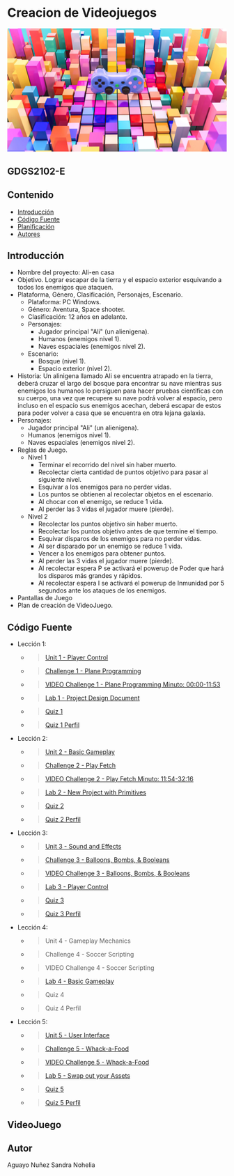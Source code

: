 # Creacion de Videojuegos
<p align="center">
    <img src="https://github.com/SandraNAguayoN/gdgs2102_creacion_de_videojuegos/blob/main/img/wallpaper.webp" alt="Logo" width=800 height=auto>
  </p>
</p>

## GDGS2102-E

## Contenido
- [Introducción](#introducción)
- [Código Fuente](#código-fuente)
- [Planificación](#planificación)
- [Autores](#autores)


## Introducción
- Nombre del proyecto: Ali-en casa
- Objetivo. Lograr escapar de la tierra y  el espacio exterior esquivando a todos los enemigos que ataquen.
- Plataforma, Género, Clasificación, Personajes, Escenario.
    - Plataforma: PC Windows.
    - Género: Aventura, Space shooter.
    - Clasificación: 12 años en adelante.
    - Personajes: 
        - Jugador principal "Ali" (un alienigena).
        - Humanos (enemigos nivel 1).
        - Naves espaciales (enemigos nivel 2).
    - Escenario: 
        - Bosque (nivel 1).
        - Espacio exterior (nivel 2).
- Historia: Un alinigena llamado Ali se encuentra atrapado en la tierra, deberá cruzar el largo del bosque para encontrar su nave mientras sus enemigos los humanos lo persiguen para hacer pruebas cientificas con su cuerpo, una vez que recupere su nave podrá volver al espacio, pero incluso en el espacio sus enemigos acechan, deberá escapar de estos para poder volver a casa que se encuentra en otra lejana galaxia.
- Personajes:
    - Jugador principal "Ali" (un alienigena).
    - Humanos (enemigos nivel 1).
    - Naves espaciales (enemigos nivel 2).
- Reglas de Juego.
    - Nivel 1
        - Terminar el recorrido del nivel sin haber muerto.
        - Recolectar cierta cantidad de puntos objetivo para pasar al siguiente nivel.
        - Esquivar a los enemigos para no perder vidas.
        - Los puntos se obtienen al recolectar objetos en el escenario.
        - Al chocar con el enemigo, se reduce 1 vida.
        - Al perder las 3 vidas el jugador muere (pierde).
    - Nivel 2
        - Recolectar los puntos objetivo sin haber muerto.
        - Recolectar los puntos objetivo antes de que termine el tiempo.
        - Esquivar disparos de los enemigos para no perder vidas.
        - Al ser disparado por un enemigo se reduce 1 vida.
        - Vencer a los enemigos para obtener puntos.
        - Al perder las 3 vidas el jugador muere (pierde).
        - Al recolectar espera P se activará el powerup de Poder que hará los disparos más grandes y rápidos.
        - Al recolectar espera I se activará el powerup de Inmunidad por 5 segundos ante los ataques de los enemigos.
- Pantallas de Juego
- Plan de creación de VideoJuego.

## Código Fuente
* Lección 1:
  * > [Unit 1 - Player Control](https://github.com/SandraNAguayoN/gdgs2102_creacion_de_videojuegos/tree/main/Leccion1_U1)
  * > [Challenge 1 - Plane Programming](https://github.com/SandraNAguayoN/gdgs2102_creacion_de_videojuegos/tree/main/Challenge1_Leccion1_U1)
  * > [VIDEO Challenge 1 - Plane Programming Minuto: 00:00-11:53](https://drive.google.com/drive/folders/1vH5zMZLEHAH34E31FUxOEu76fYDgh8ln)
  * > [Lab 1 - Project Design Document](https://github.com/SandraNAguayoN/gdgs2102_creacion_de_videojuegos/tree/main/Lab1_Leccion1_U1)
  * > [Quiz 1](https://drive.google.com/file/d/1bf2LuYpJ2OGdyrws7RVGbuC6HUcVplQK/view?usp=sharing)
  * > [Quiz 1 Perfil](https://drive.google.com/file/d/13oha8Tp3ukM1_UbFSHt7zdCwQUoaeG8X/view?usp=sharing)
* Lección 2:
  * > [Unit 2 - Basic Gameplay](https://github.com/SandraNAguayoN/gdgs2102_creacion_de_videojuegos/tree/main/Leccion2_U1)
  * > [Challenge 2 - Play Fetch](https://github.com/SandraNAguayoN/gdgs2102_creacion_de_videojuegos/tree/main/Challenge2_Leccion2_U1)
  * > [VIDEO Challenge 2 - Play Fetch Minuto: 11:54-32:16](https://drive.google.com/drive/folders/1vH5zMZLEHAH34E31FUxOEu76fYDgh8ln)
  * > [Lab 2 - New Project with Primitives](https://github.com/SandraNAguayoN/gdgs2102_creacion_de_videojuegos/tree/main/Lab2_Leccion2_U1)
  * > [Quiz 2](https://drive.google.com/file/d/1X9mNvEfzjECPtt96ahI5FsAzSuFJZsaw/view?usp=sharing)
  * > [Quiz 2 Perfil](https://drive.google.com/file/d/18ogAU1HoecqzTsOamhDsYP9qt9sa7-69/view?usp=sharing)
* Lección 3:
  * > [Unit 3 - Sound and Effects](https://github.com/SandraNAguayoN/gdgs2102_creacion_de_videojuegos/tree/main/Leccion3_U2)
  * > [Challenge 3 - Balloons, Bombs, & Booleans](https://github.com/SandraNAguayoN/gdgs2102_creacion_de_videojuegos/tree/main/Challenge3_Leccion3_U2)
  * > [VIDEO Challenge 3 - Balloons, Bombs, & Booleans](https://drive.google.com/file/d/1gxvOwceXA2R01EIqMUl0zqqIQs1Ual4u/view?usp=sharing)
  * > [Lab 3 - Player Control](https://github.com/SandraNAguayoN/gdgs2102_creacion_de_videojuegos/tree/main/Lab3_Leccion3_U2)
  * > [Quiz 3](https://drive.google.com/file/d/1zI7WP-7qsBF8djkG1qKnJXP27vwDkxsT/view?usp=sharing)
  * > [Quiz 3 Perfil](https://drive.google.com/file/d/1lGrEyJnUJARG4N7bVVZB7QlQjlF1L-Lg/view?usp=sharing)
* Lección 4:
  * > Unit 4 - Gameplay Mechanics
  * > Challenge 4 - Soccer Scripting
  * > VIDEO Challenge 4 - Soccer Scripting
  * > [Lab 4 - Basic Gameplay](https://github.com/SandraNAguayoN/gdgs2102_creacion_de_videojuegos/tree/main/Lab4_Leccion4_U2)
  * > Quiz 4
  * > Quiz 4 Perfil
* Lección 5:
  * > [Unit 5 - User Interface](https://github.com/SandraNAguayoN/gdgs2102_creacion_de_videojuegos/tree/main/Leccion5_U2)
  * > [Challenge 5 - Whack-a-Food](https://github.com/SandraNAguayoN/gdgs2102_creacion_de_videojuegos/tree/main/Challenge5_Leccion5_U2)
  * > [VIDEO Challenge 5 - Whack-a-Food](https://drive.google.com/file/d/1PDiTUTLEI91MZTCCn83S1HrLza7mY6q_/view?usp=sharing)
  * > [Lab 5 - Swap out your Assets](https://github.com/SandraNAguayoN/gdgs2102_creacion_de_videojuegos/tree/main/Lab5_Leccion5_U2)
  * > [Quiz 5](https://drive.google.com/file/d/11yLi6w3UlNj7Rba8lWksLoMbeZGCPITY/view?usp=sharing)
  * > [Quiz 5 Perfil](https://drive.google.com/file/d/1I_O_m8cHudlaijhOWEDF6c8Dsezv1ns6/view?usp=sharing)


## VideoJuego

## Autor
Aguayo Nuñez Sandra Nohelia


